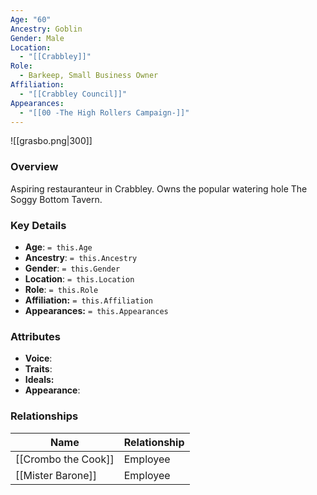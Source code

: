 ```yaml
---
Age: "60"
Ancestry: Goblin
Gender: Male
Location:
  - "[[Crabbley]]"
Role:
  - Barkeep, Small Business Owner
Affiliation:
  - "[[Crabbley Council]]"
Appearances:
  - "[[00 -The High Rollers Campaign-]]"
---
```


![[grasbo.png|300]]

### Overview
Aspiring restauranteur in Crabbley. Owns the popular watering hole The Soggy Bottom Tavern.

### Key Details
- **Age**: `= this.Age`
- **Ancestry**: `= this.Ancestry`
- **Gender**: `= this.Gender`
- **Location**: `= this.Location`
- **Role**: `= this.Role`
- **Affiliation:** `= this.Affiliation`
- **Appearances:** `= this.Appearances`

### Attributes
- **Voice**: 
- **Traits**: 
- **Ideals:** 
- **Appearance**: 

### Relationships

| Name                | Relationship |
| ------------------- | ------------ |
| [[Crombo the Cook]] | Employee     |
| [[Mister Barone]]   | Employee     |
